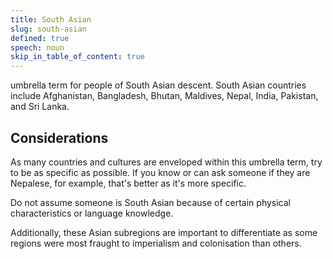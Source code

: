 ```yaml
---
title: South Asian
slug: south-asian
defined: true
speech: noun
skip_in_table_of_content: true
---
```

umbrella term for people of South Asian descent. South Asian countries include Afghanistan, Bangladesh, Bhutan, Maldives, Nepal, India, Pakistan, and Sri Lanka.

## Considerations

As many countries and cultures are enveloped within this umbrella term, try to be as specific as possible. If you know or can ask someone if they are Nepalese, for example, that's better as it's more specific.

Do not assume someone is South Asian because of certain physical characteristics or language knowledge.

Additionally, these Asian subregions are important to differentiate as some regions were most fraught to imperialism and colonisation than others.
